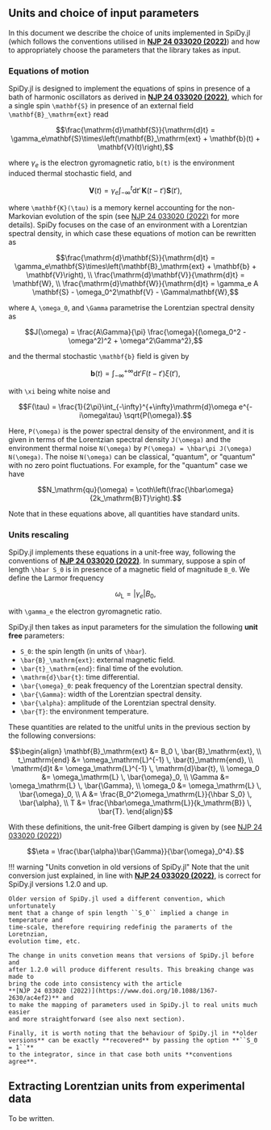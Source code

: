 ## Units and choice of input parameters

In this document we describe the choice of units implemented in SpiDy.jl (which
follows the conventions utilised in 
**[NJP 24 033020 (2022)](https://www.doi.org/10.1088/1367-2630/ac4ef2)**) and
how to appropriately choose the parameters that the library takes as input.

### Equations of motion

SpiDy.jl is designed to implement the equations of spins in presence of a bath
of harmonic oscillators as derived in
**[NJP 24 033020 (2022)](https://www.doi.org/10.1088/1367-2630/ac4ef2)**, which
for a single spin ``\mathbf{S}`` in presence of an external field
``\mathbf{B}_\mathrm{ext}`` read
```math
\frac{\mathrm{d}\mathbf{S}}{\mathrm{d}t} =
    \gamma_e\mathbf{S}\times\left(\mathbf{B}_\mathrm{ext} + \mathbf{b}(t) + \mathbf{V}(t)\right),
```
where $\gamma_e$ is the electron gyromagnetic ratio, ``b(t)`` is the environment
induced thermal stochastic field, and
```math
\mathbf{V}(t) = \gamma_e\int_{-\infty}^{t}\mathrm{d}t' \, \mathbf{K}(t-t')\mathbf{S}(t'),
```
where ``\mathbf{K}(\tau)`` is a memory kernel accounting for the non-Markovian
evolution of the spin (see [NJP 24 033020 (2022)](https://www.doi.org/10.1088/1367-2630/ac4ef2)
for more details).
SpiDy focuses on the case of an environment with a Lorentzian spectral density,
in which case these equations of motion can be rewritten as
```math
\frac{\mathrm{d}\mathbf{S}}{\mathrm{d}t} =
    \gamma_e\mathbf{S}\times\left(\mathbf{B}_\mathrm{ext} + \mathbf{b} + \mathbf{V}\right), \\
\frac{\mathrm{d}\mathbf{V}}{\mathrm{d}t} = \mathbf{W}, \\
\frac{\mathrm{d}\mathbf{W}}{\mathrm{d}t} = \gamma_e A \mathbf{S} - \omega_0^2\mathbf{V} - \Gamma\mathbf{W},
```
where ``A``, ``\omega_0``, and ``\Gamma`` parametrise the Lorentzian spectral density as
```math
J(\omega) = \frac{A\Gamma}{\pi} \frac{\omega}{(\omega_0^2 - \omega^2)^2 + \omega^2\Gamma^2},
```
and the thermal stochastic ``\mathbf{b}`` field is given by
```math
\mathbf{b}(t) = \int_{-\infty}^{+\infty}\mathrm{d}t' F(t-t') \xi(t'),
```
with ``\xi`` being white noise and
```math
F(\tau) = \frac{1}{2\pi}\int_{-\infty}^{+\infty}\mathrm{d}\omega
    e^{-i\omega\tau} \sqrt{P(\omega)}.
```
Here, ``P(\omega)`` is the power spectral density of the environment, and it is
given in terms of the Lorentzian spectral density ``J(\omega)`` and the
environment thermal noise ``N(\omega)`` by ``P(\omega) = \hbar\pi J(\omega)
N(\omega)``. The noise ``N(\omega)`` can be classical, "quantum", or "quantum" with
no zero point fluctuations. For example, for the "quantum" case we have
```math
N_\mathrm{qu}(\omega) = \coth\left(\frac{\hbar\omega}{2k_\mathrm{B}T}\right).
```

Note that in these equations above, all quantities have standard units.

### Units rescaling

SpiDy.jl implements these equations in a unit-free way, following the
conventions of **[NJP 24 033020 (2022)](https://www.doi.org/10.1088/1367-2630/ac4ef2)**.
In summary, suppose a spin of length ``\hbar S_0`` is in presence of a magnetic
field of magnitude ``B_0``. We define the Larmor frequency
```math
\omega_\mathrm{L} = |\gamma_e| B_0,
```
with ``\gamma_e`` the electron gyromagnetic ratio.

SpiDy.jl then takes as input parameters for the simulation the following **unit free**
parameters:
- ``S_0``: the spin length (in units of ``\hbar``).
- ``\bar{B}_\mathrm{ext}``: external magnetic field.
- ``\bar{t}_\mathrm{end}``: final time of the evolution.
- ``\mathrm{d}\bar{t}``: time differential.
- ``\bar{\omega}_0``: peak frequency of the Lorentzian spectral density.
- ``\bar{\Gamma}``: width of the Lorentzian spectral density.
- ``\bar{\alpha}``: amplitude of the Lorentzian spectral density.
- ``\bar{T}``: the environment temperature.

These quantities are related to the unitful units in the previous section by the
following conversions:
```math
\begin{align}
\mathbf{B}_\mathrm{ext} &= B_0 \, \bar{B}_\mathrm{ext}, \\
t_\mathrm{end} &= \omega_\mathrm{L}^{-1} \, \bar{t}_\mathrm{end}, \\
\mathrm{d}t &= \omega_\mathrm{L}^{-1} \, \mathrm{d}\bar{t}, \\
\omega_0 &= \omega_\mathrm{L} \, \bar{\omega}_0, \\
\Gamma &= \omega_\mathrm{L} \, \bar{\Gamma}, \\
\omega_0 &= \omega_\mathrm{L} \, \bar{\omega}_0, \\
A &= \frac{B_0^2\omega_\mathrm{L}}{\hbar S_0} \, \bar{\alpha}, \\
T &= \frac{\hbar\omega_\mathrm{L}}{k_\mathrm{B}} \, \bar{T}.
\end{align}
```

With these definitions, the unit-free Gilbert damping is given by
(see [NJP 24 033020 (2022)](https://www.doi.org/10.1088/1367-2630/ac4ef2))
```math
\eta = \frac{\bar{\alpha}\bar{\Gamma}}{\bar{\omega}_0^4}.
```

!!! warning "Units convetion in old versions of SpiDy.jl"
    Note that the unit conversion just explained, in line with
    **[NJP 24 033020 (2022)](https://www.doi.org/10.1088/1367-2630/ac4ef2)**,
    is correct for SpiDy.jl versions 1.2.0 and up.

    Older version of SpiDy.jl used a different convention, which unfortunately
    ment that a change of spin length ``S_0`` implied a change in temperature and
    time-scale, therefore requiring redefinig the paramerts of the Loretnzian,
    evolution time, etc.
    
    The change in units convetion means that versions of SpiDy.jl before and
    after 1.2.0 will produce different results. This breaking change was made to
    bring the code into consistency with the article
    **[NJP 24 033020 (2022)](https://www.doi.org/10.1088/1367-2630/ac4ef2)** and
    to make the mapping of parameters used in SpiDy.jl to real units much easier
    and more straightforward (see also next section).

    Finally, it is worth noting that the behaviour of SpiDy.jl in **older
    versions** can be exactly **recovered** by passing the option **``S_0 = 1``**
    to the integrator, since in that case both units **conventions agree**.

## Extracting Lorentzian units from experimental data

To be written.